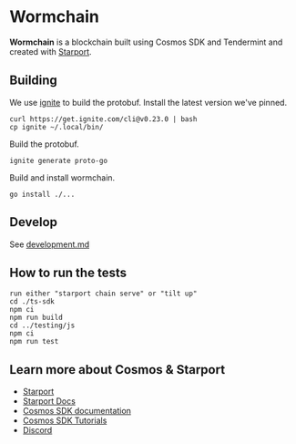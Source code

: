 # Wormchain

**Wormchain** is a blockchain built using Cosmos SDK and Tendermint and created with [Starport](https://github.com/tendermint/starport).

## Building

We use [ignite](https://docs.ignite.com/) to build the protobuf.  Install the latest version we've pinned.

```
curl https://get.ignite.com/cli@v0.23.0 | bash
cp ignite ~/.local/bin/
```

Build the protobuf.

```
ignite generate proto-go
```

Build and install wormchain.

```
go install ./...
```

## Develop

See [development.md](./development.md)

## How to run the tests

    run either "starport chain serve" or "tilt up"
    cd ./ts-sdk
    npm ci
    npm run build
    cd ../testing/js
    npm ci
    npm run test

## Learn more about Cosmos & Starport

- [Starport](https://github.com/tendermint/starport)
- [Starport Docs](https://docs.starport.network)
- [Cosmos SDK documentation](https://docs.cosmos.network)
- [Cosmos SDK Tutorials](https://tutorials.cosmos.network)
- [Discord](https://discord.gg/cosmosnetwork)
